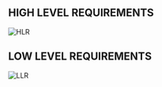 ## HIGH LEVEL REQUIREMENTS
 ![HLR](https://user-images.githubusercontent.com/101395036/164391362-91abdb80-2e38-423c-bd7a-d3b2d6be3a5b.png)
## LOW LEVEL REQUIREMENTS
 ![LLR](https://user-images.githubusercontent.com/101395036/164390863-a00e19b3-519b-4f72-a762-d996a88e8eaf.png)
